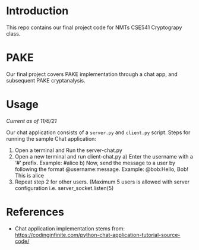 # Introduction
This repo contains our final project code for NMTs CSE541 Cryptograpy class.

# PAKE
Our final project covers PAKE implementation through a chat app, and subsequent PAKE cryptanalysis.

# Usage
*Current as of 11/6/21*

Our chat application consists of a `server.py` and `client.py` script.
Steps for running the sample Chat application:
1. Open a terminal and Run the server-chat.py
2. Open a new terminal and run client-chat.py
	a) Enter the username with a ‘#’ prefix. Example: #alice
	b) Now, send the message to a user by following the format @username:message. Example: @bob:Hello, Bob! This is alice
3. Repeat step 2 for other users. (Maximum 5 users is allowed with server configuration i.e. server_socket.listen(5)

# References
* Chat application implementation stems from: https://codinginfinite.com/python-chat-application-tutorial-source-code/
